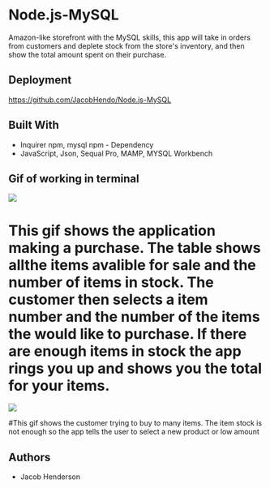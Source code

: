 # Node.js-MySQL
Amazon-like storefront with the MySQL skills, this app will take in orders from customers and deplete stock from the store's inventory, and then 
show the total amount spent on their purchase.



## Deployment

https://github.com/JacobHendo/Node.js-MySQL

## Built With

*    Inquirer npm, mysql npm - Dependency 
*   JavaScript, Json, Sequal Pro, MAMP, MYSQL Workbench

## Gif of working in terminal
![](http://g.recordit.co/bZdhUy2hUZ.gif)
# This gif shows the application making a purchase. The table shows allthe items avalible for sale and the number of items in stock. The customer then selects a item number and the number of the items the would like to purchase. If there are enough items in stock the app rings you up and shows you the total for your items.

![](http://g.recordit.co/fbakHU9hXP.gif)

#This gif shows the customer trying to buy to many items. The item stock is not enough so the app tells the user to select a new product or low amount 
## Authors

* Jacob Henderson

